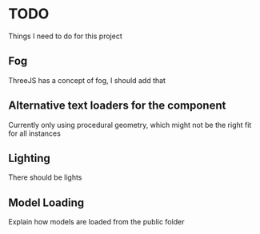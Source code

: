 # TODO

Things I need to do for this project

## Fog

ThreeJS has a concept of fog, I should add that

## Alternative text loaders for the <Text /> component

Currently only using procedural geometry, which might not be the right fit for all instances

## Lighting

There should be lights

## Model Loading

Explain how models are loaded from the public folder
